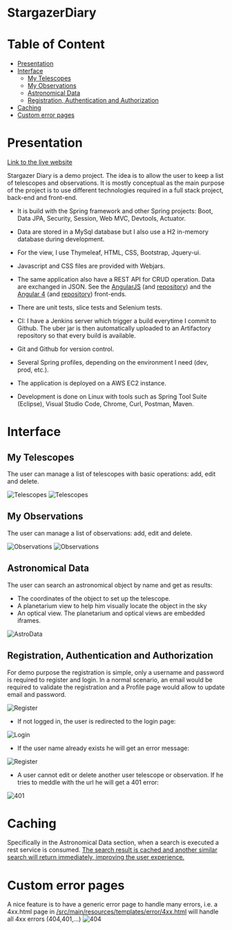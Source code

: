 # StargazerDiary

# Table of Content
* [Presentation](#presentation)
* [Interface](#interface)
  * [My Telescopes](#my-telescopes)
  * [My Observations](#my-observations)
  * [Astronomical Data](#astronomical-data)
  * [Registration, Authentication and Authorization](#registration-authentication-and-authorization)
* [Caching](#caching)
* [Custom error pages](#custom-error-pages)
  
# Presentation

[Link to the live website](http://gertest.hopto.org)

Stargazer Diary is a demo project.
The idea is to allow the user to keep a list of telescopes and observations.
It is mostly conceptual as the main purpose of the project is to use different technologies required in a full stack project, back-end and front-end.

* It is build with the Spring framework and other Spring projects: Boot, Data JPA, Security, Session, Web MVC, Devtools, Actuator.

* Data are stored in a MySql database but I also use a H2 in-memory database during development.

* For the view, I use Thymeleaf, HTML, CSS, Bootstrap, Jquery-ui.

* Javascript and CSS files are provided with Webjars.

* The same application also have a REST API for CRUD operation. Data are exchanged in JSON.
  See the [AngularJS](http://gertest.hopto.org:81/) (and [repository](https://github.com/gerolvr/StargazerDiary-Frontend-AngularJS)) and the [Angular 4](http://gertest.hopto.org:82/) (and [repository](https://github.com/gerolvr/StargazerDiary-Frontend-Angular4)) front-ends.

* There are unit tests, slice tests and Selenium tests.

* CI: I have a Jenkins server which trigger a build everytime I commit to Github. The uber jar is then automatically uploaded to an Artifactory repository so that every build is available.

* Git and Github for version control.

* Several Spring profiles, depending on the environment I need (dev, prod, etc.).

* The application is deployed on a AWS EC2 instance.

* Development is done on Linux with tools such as Spring Tool Suite (Eclipse), Visual Studio Code, Chrome, Curl, Postman, Maven.

# Interface
## My Telescopes
The user can manage a list of telescopes with basic operations: add, edit and delete.

![Telescopes](https://raw.githubusercontent.com/gerolvr/StargazerDiary/master/pictures/telescope1.png "Telescopes")
![Telescopes](https://raw.githubusercontent.com/gerolvr/StargazerDiary/master/pictures/telescope2.png "Telescopes")

## My Observations
The user can manage a list of observations: add, edit and delete.

![Observations](https://raw.githubusercontent.com/gerolvr/StargazerDiary/master/pictures/observation1.png "Observations")
![Observations](https://raw.githubusercontent.com/gerolvr/StargazerDiary/master/pictures/observation2.png "Observations")

## Astronomical Data
The user can search an astronomical object by name and get as results:
- The coordinates of the object to set up the telescope.
- A planetarium view to help him visually locate the object in the sky
- An optical view.
The planetarium and optical views are embedded iframes.

![AstroData](https://raw.githubusercontent.com/gerolvr/StargazerDiary/master/pictures/astrodatasearch.png "AstroData")

## Registration, Authentication and Authorization
For demo purpose the registration is simple, only a username and password is required to register and login. In a normal scenario, an email would be required to validate the registration and a Profile page would allow to update email and password.

![Register](https://raw.githubusercontent.com/gerolvr/StargazerDiary/master/pictures/register1.png "Register")

* If not logged in, the user is redirected to the login page:

![Login](https://raw.githubusercontent.com/gerolvr/StargazerDiary/master/pictures/login.png "Login")

* If the user name already exists he will get an error message:

![Register](https://raw.githubusercontent.com/gerolvr/StargazerDiary/master/pictures/register2.png "Register")

* A user cannot edit or delete another user telescope or observation. If he tries to meddle with the
url he will get a 401 error:

![401](https://raw.githubusercontent.com/gerolvr/StargazerDiary/master/pictures/401.png "401")

# Caching

Specifically in the Astronomical Data section, when a search is executed a rest service is consumed. [The search result is cached and another similar search will return immediately, improving the user experience.](https://github.com/gerolvr/StargazerDiary/blob/e8fafd4b3eec7a8ccdb354956a9d7a307e8b6919/src/main/java/com/gerolivo/stargazerdiary/services/AstroDataServiceImpl.java#L37 "The search result is cached and another similar search will return immediately, improving the user experience.")

# Custom error pages

A nice feature is to have a generic error page to handle many errors, i.e. a 4xx.html page in   [/src/main/resources/templates/error/4xx.html](http://https://github.com/gerolvr/StargazerDiary/tree/master/src/main/resources/templates/error "/src/main/resources/templates/error/4xx.html") will handle all 4xx errors (404,401,…)
![404](https://raw.githubusercontent.com/gerolvr/StargazerDiary/master/pictures/404.png "404")

